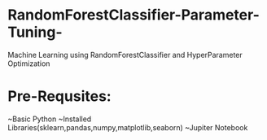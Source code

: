 # RandomForestClassifier-Parameter-Tuning-
Machine Learning using RandomForestClassifier and HyperParameter Optimization
# Pre-Requsites:
~Basic Python
~Installed Libraries(sklearn,pandas,numpy,matplotlib,seaborn)
~Jupiter Notebook
